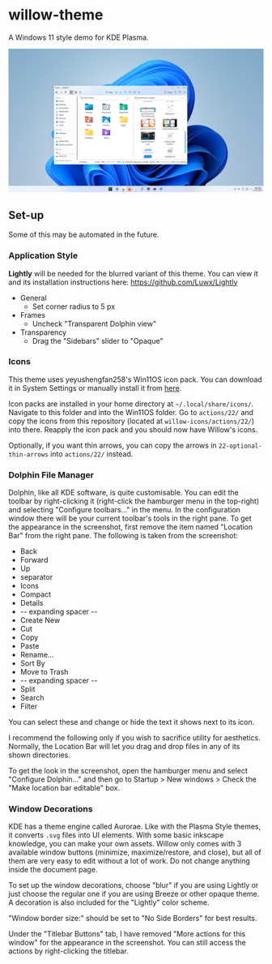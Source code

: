 # willow-theme
A Windows 11 style demo for KDE Plasma.

![Plasma desktop themed with Willow](willowLight.png)

## Set-up
Some of this may be automated in the future.

### Application Style
**Lightly** will be needed for the blurred variant of this theme. You can view it and its installation instructions here: https://github.com/Luwx/Lightly
* General
	* Set corner radius to 5 px
* Frames
	* Uncheck "Transparent Dolphin view"
* Transparency
	* Drag the "Sidebars" slider to "Opaque"

### Icons
This theme uses yeyushengfan258's Win11OS icon pack. You can download it in System Settings or manually install it from [here](https://www.pling.com/p/1546069/).

Icon packs are installed in your home directory at `~/.local/share/icons/`. Navigate to this folder and into the Win11OS folder. Go to `actions/22/` and copy the icons from this repository (located at `willow-icons/actions/22/`) into there. Reapply the icon pack and you should now have Willow's icons.

Optionally, if you want thin arrows, you can copy the arrows in `22-optional-thin-arrows` into `actions/22/` instead.

### Dolphin File Manager
Dolphin, like all KDE software, is quite customisable. You can edit the toolbar by right-clicking it (right-click the hamburger menu in the top-right) and selecting "Configure toolbars..." in the menu. In the configuration window there will be your current toolbar's tools in the right pane. To get the appearance in the screenshot, first remove the item named "Location Bar" from the right pane. The following is taken from the screenshot:

* Back
* Forward
* Up
* separator
* Icons
* Compact
* Details
* -- expanding spacer --
* Create New
* Cut
* Copy
* Paste
* Rename...
* Sort By
* Move to Trash
* -- expanding spacer --
* Split
* Search
* Filter

You can select these and change or hide the text it shows next to its icon.

I recommend the following only if you wish to sacrifice utility for aesthetics. Normally, the Location Bar will let you drag and drop files in any of its shown directories.

To get the look in the screenshot, open the hamburger menu and select "Configure Dolphin..." and then go to Startup > New windows > Check the "Make location bar editable" box.

### Window Decorations
KDE has a theme engine called Aurorae. Like with the Plasma Style themes, it converts `.svg` files into UI elements. With some basic inkscape knowledge, you can make your own assets. Willow only comes with 3 available window buttons (minimize, maximize/restore, and close), but all of them are very easy to edit without a lot of work. Do not change anything inside the document page.

To set up the window decorations, choose "blur" if you are using Lightly or just choose the regular one if you are using Breeze or other opaque theme. A decoration is also included for the "Lightly" color scheme.

"Window border size:" should be set to "No Side Borders" for best results.

Under the "Titlebar Buttons" tab, I have removed "More actions for this window" for the appearance in the screenshot. You can still access the actions by right-clicking the titlebar.
